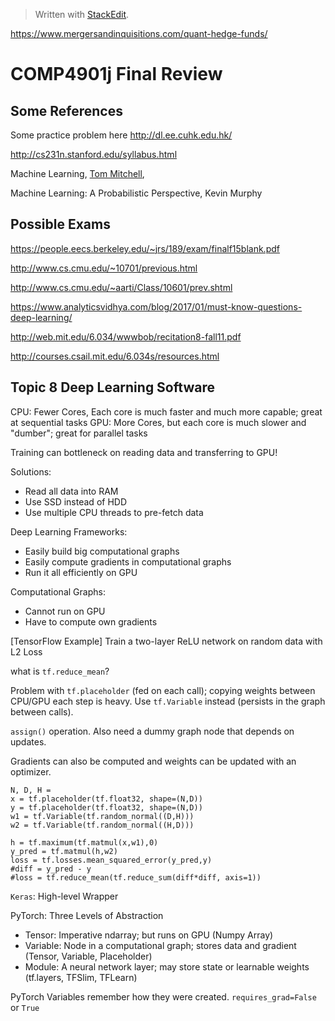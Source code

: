 


> Written with [StackEdit](https://stackedit.io/).

https://www.mergersandinquisitions.com/quant-hedge-funds/

# COMP4901j Final Review

## Some References

Some practice problem here http://dl.ee.cuhk.edu.hk/

http://cs231n.stanford.edu/syllabus.html

Machine Learning,  [Tom Mitchell](http://www.cs.cmu.edu/~tom),

Machine Learning: A Probabilistic Perspective, Kevin Murphy



## Possible Exams
https://people.eecs.berkeley.edu/~jrs/189/exam/finalf15blank.pdf

http://www.cs.cmu.edu/~10701/previous.html

http://www.cs.cmu.edu/~aarti/Class/10601/prev.shtml

https://www.analyticsvidhya.com/blog/2017/01/must-know-questions-deep-learning/

http://web.mit.edu/6.034/wwwbob/recitation8-fall11.pdf

http://courses.csail.mit.edu/6.034s/resources.html

## Topic 8 Deep Learning Software

CPU: Fewer Cores, Each core is much faster and much more capable; great at sequential tasks
GPU: More Cores, but each core is much slower and "dumber"; great for parallel tasks

Training can bottleneck on reading data and transferring to GPU!

Solutions:
- Read all data into RAM
- Use SSD instead of HDD
- Use multiple CPU threads to pre-fetch data

Deep Learning Frameworks:
- Easily build big computational graphs
- Easily compute gradients in computational graphs
- Run it all efficiently on GPU

Computational Graphs:
- Cannot run on GPU
- Have to compute own gradients

[TensorFlow Example] Train a two-layer ReLU network on random data with L2 Loss

what is `tf.reduce_mean`?

Problem with `tf.placeholder` (fed on each call); copying weights between CPU/GPU each step is heavy. Use `tf.Variable` instead (persists in the graph between calls).

`assign()` operation. Also need a dummy graph node that depends on updates. 

Gradients can also be computed and weights can be updated with an optimizer.

    N, D, H = 
    x = tf.placeholder(tf.float32, shape=(N,D))
    y = tf.placeholder(tf.float32, shape=(N,D))
    w1 = tf.Variable(tf.random_normal((D,H)))
    w2 = tf.Variable(tf.random_normal((H,D)))
    
    h = tf.maximum(tf.matmul(x,w1),0)
    y_pred = tf.matmul(h,w2)
    loss = tf.losses.mean_squared_error(y_pred,y)
    #diff = y_pred - y
    #loss = tf.reduce_mean(tf.reduce_sum(diff*diff, axis=1))

`Keras`: High-level Wrapper

PyTorch: Three Levels of Abstraction
- Tensor: Imperative ndarray; but runs on GPU (Numpy Array)
- Variable: Node in a computational  graph; stores data and gradient (Tensor, Variable, Placeholder)
- Module: A neural network layer; may store state or learnable weights (tf.layers, TFSlim, TFLearn)

PyTorch Variables remember how they were created. `requires_grad=False` or `True`






<!--stackedit_data:
eyJoaXN0b3J5IjpbLTg3NzQwNzIxMywtMjAyMzA3ODY3MywzNz
QwMTc4MjUsLTkzOTE4NzA0NSwtMTMxMDc2MjAzNywtMTI5NzY1
NzA2MSwtMTIzMjAyNTQwMCwtNDI5Njg1MjYxLDgzMjA3OTcyNy
wyOTM3MjE0NzMsMzE5NzQzNjgwLDEwNzcxMTc4MTgsLTEzODY1
ODE5NjUsMTg4MTg2MDQ3NSwxNzU3NzExODZdfQ==
-->